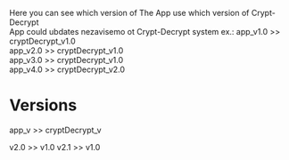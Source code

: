Here you can see which version of The App use which version of Crypt-Decrypt  
App could ubdates nezavisemo ot Crypt-Decrypt system
ex.:
app_v1.0 >> cryptDecrypt_v1.0  
app_v2.0 >> cryptDecrypt_v1.0  
app_v3.0 >> cryptDecrypt_v1.0  
app_v4.0 >> cryptDecrypt_v2.0  





# Versions
app_v >> cryptDecrypt_v

v2.0  >> v1.0
v2.1  >> v1.0